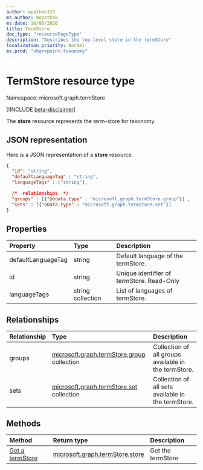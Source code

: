 ```yaml
---
author: mpathak123
ms.author: mopathak
ms.date: 18/06/2020
title: TermStore
doc_type: "resourcePageType"
description: "Describes the top-level store in the termStore"
localization_priority: Normal
ms.prod: "sharepoint-taxonomy"
---
```


# TermStore resource type

Namespace: microsoft.graph.termStore

[!INCLUDE [beta-disclaimer](../../includes/beta-disclaimer.md)]

The **store** resource represents the term-store for taxonomy.



## JSON representation

Here is a JSON representation of a **store** resource.

```json
{
  "id": "string",
  "defaultLanguageTag" : "string",
  "languageTags" : ["string"],   

  /*  relationships  */
  "groups" : [{"@odata.type" : "microsoft.graph.termStore.group"}] ,
  "sets" : [{"oData.type" : "microsoft.graph.termStore.set"}]
}
```


## Properties

| Property             | Type               | Description
|:---------------------|:-------------------|:------------------------------------
| defaultLanguageTag | string | Default language of the termStore.
| id                   | string             | Unique identifier of termStore. Read-Only
| languageTags     | string collection  | List of languages of termStore. 

## Relationships
| Relationship       | Type                        | Description
|:-------------------|:----------------------------|:--------------------------
| groups           | [microsoft.graph.termStore.group][] collection | Collection of all groups available in the termStore.
| sets               | [microsoft.graph.termStore.set][] collection | Collection of all sets available in the termStore. 


## Methods

| Method                                                   | Return type       |    Description
|:---------------------------------------------------------|:------------------|:---------------------
| [Get a termStore](../api/termStore-get.md)                     | [microsoft.graph.termStore.store] | Get the termStore

[identitySet]: identitySet.md
[microsoft.graph.termStore.group]: termGroup.md
[microsoft.graph.termStore.set]: termSet.md
[microsoft.graph.termStore.store]: termStore.md

<!--
{
  "type": "#page.annotation",
  "description": "TermStore is the top-level entity used for managing taxonomy for a client",
  "keywords": "termStore,facet,resource",
  "section": "documentation",
  "tocPath": "TermStore",
  "tocBookmarks": {
    "Resources/termStore.store": "#"
  },
  "suppressions": []
}
-->
